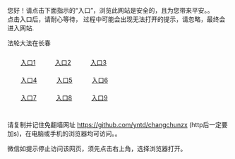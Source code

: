 您好！请点击下面指示的“入口”，浏览此网站是安全的，且为您带来平安。。 <br/>
点击入口后，请耐心等待， 过程中可能会出现无法打开的提示，请忽略，最终会进入网站. </br>

法轮大法在长春<br/>
<div style="padding:10px"><a style="margin:20px" target="_blank" href="https://dupitwwwm3man.cloudfront.net/2Qpsp?klkpchg" id="ccLink1" rel="nofollow">入口1</a> <a target="_blank" style="margin:20px" href="https://d2mb8d4ouvodj4.cloudfront.net/2Qpsp?eymkbdb" id="ccLink2" rel="nofollow">入口2</a> <a style="margin:20px" target="_blank" href="https://d3f2n1o63mge3y.cloudfront.net/2Qpsp?pgbzaafx" id="ccLink3" rel="nofollow">入口3</a></div>

<div style="padding:10px" ><a style="margin:20px" target="_blank" href="https://dupitwwwm3man.cloudfront.net/2Qpsp?klkpchg" id="ccLink4" rel="nofollow">入口4</a> <a style="margin:20px" href="https://d2mb8d4ouvodj4.cloudfront.net/2Qpsp?eymkbdb" target="_blank" id="ccLink5" rel="nofollow">入口5</a> <a style="margin:20px" href="https://d3f2n1o63mge3y.cloudfront.net/2Qpsp?pgbzaafx" target="_blank" id="ccLink6" rel="nofollow">入口6</a></div>

<div style="padding:10px"><a style="margin:20px" target="_blank" href="https://dupitwwwm3man.cloudfront.net/2Qpsp?klkpchg" id="ccLink7" rel="nofollow">入口7</a> <a style="margin:20px" href="https://d2mb8d4ouvodj4.cloudfront.net/2Qpsp?eymkbdb" target="_blank" id="ccLink8" rel="nofollow">入口8</a> <a style="margin:20px" target="_blank" href="https://d3f2n1o63mge3y.cloudfront.net/2Qpsp?pgbzaafx" id="ccLink9" rel="nofollow">入口9</a></div>

<br/>



请复制并记住免翻墙网址 https://github.com/yntd/changchunzx (http后一定要加s)，在电脑或手机的浏览器均可访问。。<br/>

微信如提示停止访问该网页，须先点击右上角，选择浏览器打开。
